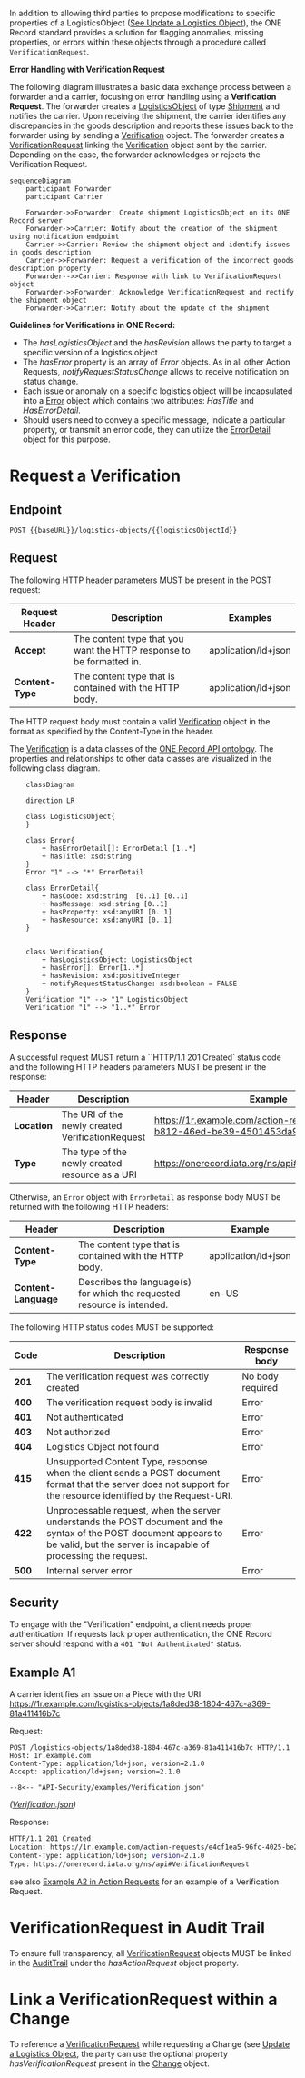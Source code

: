 In addition to allowing third parties to propose modifications to specific properties of a LogisticsObject 
([See Update a Logistics Object](./logistics-objects.md#update-a-logistics-object)), 
the ONE Record standard provides a solution for flagging anomalies, missing properties, or errors within these objects 
through a procedure called `VerificationRequest`.


**Error Handling with Verification Request**

The following diagram illustrates a basic data exchange process between a forwarder and a carrier, focusing on error handling using a **Verification Request**. 
The forwarder creates a [LogisticsObject](https://onerecord.iata.org/ns/cargo#LogisticsObject) of type [Shipment](https://onerecord.iata.org/ns/cargo#Shipment) and 
notifies the carrier. Upon receiving the shipment, the carrier identifies any discrepancies in the goods description and reports these issues back to the forwarder 
using by sending a [Verification](https://onerecord.iata.org/ns/api#Verification)  object. The forwarder creates a 
[VerificationRequest](https://onerecord.iata.org/ns/api#VerificationRequest) linking the [Verification](https://onerecord.iata.org/ns/api#Verification) object sent 
by the carrier. Depending on the case, the forwarder acknowledges or rejects the Verification Request.

```mermaid
sequenceDiagram
    participant Forwarder
    participant Carrier

    Forwarder->>Forwarder: Create shipment LogisticsObject on its ONE Record server
    Forwarder->>Carrier: Notify about the creation of the shipment using notification endpoint
    Carrier->>Carrier: Review the shipment object and identify issues in goods description
    Carrier->>Forwarder: Request a verification of the incorrect goods description property
    Forwarder-->>Carrier: Response with link to VerificationRequest object
    Forwarder->>Forwarder: Acknowledge VerificationRequest and rectify the shipment object
    Forwarder->>Carrier: Notify about the update of the shipment 
```

**Guidelines for Verifications in ONE Record:**

- The *hasLogisticsObject* and the *hasRevision* allows the party to target a specific version of a logistics object
- The *hasError* property is an array of *Error* objects. As in all other Action Requests, *notifyRequestStatusChange* allows to receive notification on status change.
- Each issue or anomaly on a specific logistics object will be incapsulated into a [Error](https://onerecord.iata.org/ns/api#Error) object which contains two attributes: *HasTitle* and *HasErrorDetail*. 
- Should users need to convey a specific message, indicate a particular property, or transmit an error code, they can utilize the [ErrorDetail](https://onerecord.iata.org/ns/api#ErrorDetail) object for this purpose.

# Request a Verification

## Endpoint

``` 
POST {{baseURL}}/logistics-objects/{{logisticsObjectId}}
``` 

## Request

The following HTTP header parameters MUST be present in the POST request:

| Request Header   | Description                  | Examples            |
| ---------------- |  -------------------------- | ------------------- |
| **Accept**       | The content type that you want the HTTP response to be formatted in. | application/ld+json |
| **Content-Type** | The content type that is contained with the HTTP body.               | application/ld+json |

The HTTP request body must contain a valid [Verification](https://onerecord.iata.org/ns/api#Verification) object in the format as specified by the Content-Type in the header.

The [Verification](https://onerecord.iata.org/ns/api#Verification) is a data classes of the [ONE Record API ontology](assets/ONE-Record-API-Ontology.ttl).
The properties and relationships to other data classes are visualized in the following class diagram.

```mermaid
    classDiagram

    direction LR   

    class LogisticsObject{                
    }

    class Error{        
        + hasErrorDetail[]: ErrorDetail [1..*]
        + hasTitle: xsd:string
    }
    Error "1" --> "*" ErrorDetail
    
    class ErrorDetail{
        + hasCode: xsd:string  [0..1] [0..1]
        + hasMessage: xsd:string [0..1]
        + hasProperty: xsd:anyURI [0..1]
        + hasResource: xsd:anyURI [0..1]
    }
    

    class Verification{      
        + hasLogisticsObject: LogisticsObject
        + hasError[]: Error[1..*]        
        + hasRevision: xsd:positiveInteger        
        + notifyRequestStatusChange: xsd:boolean = FALSE
    }
    Verification "1" --> "1" LogisticsObject
    Verification "1" --> "1..*" Error
```

## Response

A successful request MUST return a ``HTTP/1.1 201 Created` status code and the following HTTP headers parameters MUST be present in the response:

| Header | Description                 | Example                |
| -------------------- |  ----- |   -------------------------------- |
| **Location**         | The URI of the newly created VerificationRequest | https://1r.example.com/action-requests/6b948f9b-b812-46ed-be39-4501453da99b |
| **Type**             | The type of the newly created resource as a URI | https://onerecord.iata.org/ns/api#VerificationRequest |

Otherwise, an `Error` object with `ErrorDetail` as response body MUST be returned with the following HTTP headers:

| Header | Description                     | Example             |
| -------------------- |  ----------------------------- | ------------------- |
| **Content-Type**     | The content type that is contained with the HTTP body.                  | application/ld+json |
| **Content-Language** | Describes the language(s) for which the requested resource is intended. | en-US               |

The following HTTP status codes MUST be supported:

| Code    | Description | Response body    |
| ------- | ----------- | ---------------- |
| **201** | The verification request was correctly created | No body required |
| **400** | The verification request body is invalid   | Error            |
| **401** | Not authenticated                          | Error            |
| **403** | Not authorized                             | Error            |
| **404** | Logistics Object not found                 | Error            |
| **415** | Unsupported Content Type, response when the client sends a POST document format that the server does not support for the resource identified by the Request-URI.  | Error            |
| **422** | Unprocessable request, when the server understands the POST document and the syntax of the POST document appears to be valid, but the server is incapable of processing the request. | Error            |
| **500** | Internal server error | Error            |


## Security

To engage with the "Verification" endpoint, a client needs proper authentication. If requests lack proper authentication, the ONE Record server should respond with a `401 "Not Authenticated"` status.

## Example A1

A carrier identifies an issue on a Piece with the URI https://1r.example.com/logistics-objects/1a8ded38-1804-467c-a369-81a411416b7c

Request: 

```http
POST /logistics-objects/1a8ded38-1804-467c-a369-81a411416b7c HTTP/1.1
Host: 1r.example.com
Content-Type: application/ld+json; version=2.1.0
Accept: application/ld+json; version=2.1.0

--8<-- "API-Security/examples/Verification.json"
```
_([Verification.json](./examples/Verification.json))_

Response:
```bash
HTTP/1.1 201 Created
Location: https://1r.example.com/action-requests/e4cf1ea5-96fc-4025-be21-159b779e3200
Content-Type: application/ld+json; version=2.1.0
Type: https://onerecord.iata.org/ns/api#VerificationRequest
```

see also [Example A2 in Action Requests](./action-requests.md#example-a2) for an example of a Verification Request.


# VerificationRequest in Audit Trail 

To ensure full transparency, all [VerificationRequest](https://onerecord.iata.org/ns/api#VerificationRequest) objects MUST be linked in the [AuditTrail](https://onerecord.iata.org/ns/api#AuditTrail) under the *hasActionRequest* object property.


# Link a VerificationRequest within a Change

To reference a [VerificationRequest](https://onerecord.iata.org/ns/api#VerificationRequest) while requesting a Change (see [Update a Logistics Object](./logistics-objects.md#update-a-logistics-object), the party can use the optional property *hasVerificationRequest* present in the [Change](https://onerecord.iata.org/ns/api#Change) object.



